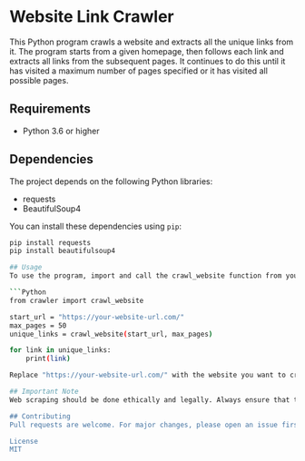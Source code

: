 # Website Link Crawler

This Python program crawls a website and extracts all the unique links from it. The program starts from a given homepage, then follows each link and extracts all links from the subsequent pages. It continues to do this until it has visited a maximum number of pages specified or it has visited all possible pages.

## Requirements

- Python 3.6 or higher

## Dependencies

The project depends on the following Python libraries:

- requests
- BeautifulSoup4

You can install these dependencies using `pip`:

```sh
pip install requests
pip install beautifulsoup4

## Usage
To use the program, import and call the crawl_website function from your Python script:

```Python
from crawler import crawl_website

start_url = "https://your-website-url.com/"
max_pages = 50
unique_links = crawl_website(start_url, max_pages)

for link in unique_links:
    print(link)

Replace "https://your-website-url.com/" with the website you want to crawl.

## Important Note
Web scraping should be done ethically and legally. Always ensure that the website you're crawling allows this sort of activity (you can often find this in their "robots.txt" file), and be respectful not to overwhelm their server with too many requests.

## Contributing
Pull requests are welcome. For major changes, please open an issue first to discuss what you would like to change.

License
MIT
